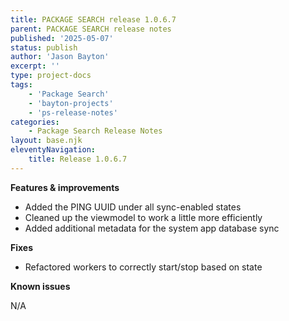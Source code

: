 ```yaml
---
title: PACKAGE SEARCH release 1.0.6.7
parent: PACKAGE SEARCH release notes
published: '2025-05-07'
status: publish
author: 'Jason Bayton'
excerpt: ''
type: project-docs
tags: 
    - 'Package Search'
    - 'bayton-projects'
    - 'ps-release-notes'
categories: 
    - Package Search Release Notes
layout: base.njk
eleventyNavigation: 
    title: Release 1.0.6.7
---
```


**Features & improvements**

- Added the PING UUID under all sync-enabled states
- Cleaned up the viewmodel to work a little more efficiently
- Added additional metadata for the system app database sync

**Fixes**

- Refactored workers to correctly start/stop based on state

**Known issues**

N/A
